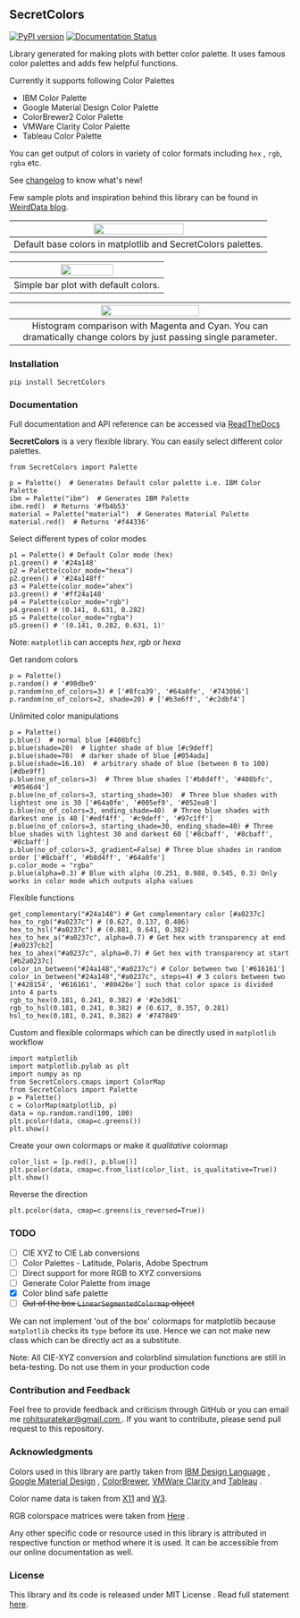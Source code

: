 ## SecretColors

[![PyPI version](https://badge.fury.io/py/SecretColors.svg)](https://badge.fury.io/py/SecretColors) [![Documentation Status](https://readthedocs.org/projects/secretcolors/badge/?version=latest)](https://secretcolors.readthedocs.io/en/latest/?badge=latest) 



Library generated for making plots with better color palette. It uses  famous color palettes and adds few helpful functions.   

Currently it supports following Color Palettes

- IBM Color Palette
- Google Material Design Color Palette
- ColorBrewer2 Color Palette
- VMWare Clarity Color Palette 
- Tableau Color Palette

You can get output of colors in variety of color formats including `hex` , `rgb`, `rgba` etc. 

See [changelog](/CHANGELOG.md) to know what's new!

Few sample plots and inspiration behind this library can be found in [WeirdData blog](https://weirddata.github.io/2019/06/11/secret-colors-2.html). 



|<img src="https://user-images.githubusercontent.com/8757115/69130240-72840d00-0ab0-11ea-8ce5-8b715ebef4f6.png" width="60%">|
|:--:|
| Default base colors in matplotlib and SecretColors palettes. |


|<img src="https://user-images.githubusercontent.com/8757115/69130544-fa6a1700-0ab0-11ea-80f4-aaff9e58f804.png" width="60%">|
|:--:|
| Simple bar plot with default colors. |


|<img src="https://user-images.githubusercontent.com/8757115/69130672-31402d00-0ab1-11ea-835d-b161caf4c24a.png" width="60%">|
|:--:|
| Histogram comparison with Magenta and Cyan. You can dramatically change colors by just passing single parameter. |

### Installation 


    pip install SecretColors


### Documentation

Full documentation and API reference can be accessed via [ReadTheDocs](https://secretcolors.readthedocs.io) 

**SecretColors** is a very flexible library. You can easily select different color palettes.

    from SecretColors import Palette
    
    p = Palette()  # Generates Default color palette i.e. IBM Color Palette
    ibm = Palette("ibm")  # Generates IBM Palette
    ibm.red()  # Returns '#fb4b53'
    material = Palette("material")  # Generates Material Palette
    material.red()  # Returns '#f44336'


Select different types of color modes


    p1 = Palette() # Default Color mode (hex)
    p1.green() # '#24a148'
    p2 = Palette(color_mode="hexa")
    p2.green() # '#24a148ff'
    p3 = Palette(color_mode="ahex")
    p3.green() # '#ff24a148'
    p4 = Palette(color_mode="rgb")
    p4.green() # (0.141, 0.631, 0.282)
    p5 = Palette(color_mode="rgba")
    p5.green() # '(0.141, 0.282, 0.631, 1)'


Note: `matplotlib` can accepts *hex*, *rgb* or *hexa* 

Get random colors

    p = Palette()
    p.random() # '#90dbe9'
    p.random(no_of_colors=3) # ['#8fca39', '#64a0fe', '#7430b6']
    p.random(no_of_colors=2, shade=20) # ['#b3e6ff', '#c2dbf4']


Unlimited color manipulations


    p = Palette()
    p.blue()  # normal blue [#408bfc]
    p.blue(shade=20)  # lighter shade of blue [#c9deff]
    p.blue(shade=70)  # darker shade of blue [#054ada]
    p.blue(shade=16.10)  # arbitrary shade of blue (between 0 to 100) [#dbe9ff]
    p.blue(no_of_colors=3)  # Three blue shades ['#b8d4ff', '#408bfc', '#0546d4']
    p.blue(no_of_colors=3, starting_shade=30)  # Three blue shades with lightest one is 30 ['#64a0fe', '#005ef9', '#052ea8']
    p.blue(no_of_colors=3, ending_shade=40)  # Three blue shades with darkest one is 40 ['#edf4ff', '#c9deff', '#97c1ff']
    p.blue(no_of_colors=3, starting_shade=30, ending_shade=40) # Three blue shades with lightest 30 and darkest 60 ['#8cbaff', '#8cbaff', '#8cbaff']
    p.blue(no_of_colors=3, gradient=False) # Three blue shades in random order ['#8cbaff', '#b8d4ff', '#64a0fe']
    p.color_mode = "rgba"
    p.blue(alpha=0.3) # Blue with alpha (0.251, 0.988, 0.545, 0.3) Only works in color mode which outputs alpha values



Flexible functions


    get_complementary("#24a148") # Get complementary color [#a0237c]
    hex_to_rgb("#a0237c") # (0.627, 0.137, 0.486)
    hex_to_hsl("#a0237c") # (0.881, 0.641, 0.382)
    hex_to_hex_a("#a0237c", alpha=0.7) # Get hex with transparency at end [#a0237cb2]
    hex_to_ahex("#a0237c", alpha=0.7) # Get hex with transparency at start [#b2a0237c]
    color_in_between("#24a148","#a0237c") # Color between two ['#616161']
    color_in_between("#24a148","#a0237c", steps=4) # 3 colors between two ['#428154', '#616161', '#80426e'] such that color space is divided into 4 parts
    rgb_to_hex(0.181, 0.241, 0.382) # '#2e3d61'
    rgb_to_hsl(0.181, 0.241, 0.382) # (0.617, 0.357, 0.281)
    hsl_to_hex(0.181, 0.241, 0.382) # '#747849'



Custom and flexible colormaps which can be directly used in `matplotlib` workflow 


    import matplotlib
    import matplotlib.pylab as plt
    import numpy as np
    from SecretColors.cmaps import ColorMap
    from SecretColors import Palette
    p = Palette()
    c = ColorMap(matplotlib, p)
    data = np.random.rand(100, 100)
    plt.pcolor(data, cmap=c.greens())
    plt.show()


Create your own colormaps or make it *qualitative* colormap


    color_list = [p.red(), p.blue()]
    plt.pcolor(data, cmap=c.from_list(color_list, is_qualitative=True))
    plt.show()


Reverse the direction 


    plt.pcolor(data, cmap=c.greens(is_reversed=True))


### TODO
 - [ ] CIE XYZ to CIE Lab conversions
 - [ ] Color Palettes - Latitude, Polaris, Adobe Spectrum
 - [ ] Direct support for more RGB to XYZ conversions
 - [ ] Generate Color Palette from image
 - [x] Color blind safe palette
 - [ ] ~~Out of the box `LinearSegmentedColormap` object~~ 
 
 We can not implement 'out of the box' colormaps for matplotlib because `matplotlib` checks its
  `type` before its use. Hence we can not make new class which can be directly
   act as a substitute.


Note: All CIE-XYZ conversion and colorblind simulation functions are still in
 beta-testing. Do not use them in your production code

### Contribution and Feedback

Feel free to provide feedback and criticism through GitHub or you can email me [rohitsuratekar@gmail.com ](mailto:rohitsuratekar@gmail.com). If you want to contribute, please send pull request to this repository. 

### Acknowledgments

Colors used in this library are partly taken from [IBM Design Language](https://www.ibm.com/design/language/resources/color-library/) , [Google 
Material Design](https://material.io/design/color/the-color-system.html
) , [ColorBrewer](http://colorbrewer2.org/), [VMWare Clarity ](https://vmware.github.io/clarity/documentation/v0.13/color) and 
[Tableau](https://help.tableau.com/current/pro/desktop/en-us/formatting_create_custom_colors.htm#Version_9.x_(legacy)_color_palette_hex_values) .

Color name data is taken from [X11](https://gitlab.freedesktop.org/xorg/app/rgb/raw/master/rgb.txt) 
and [W3]( https://www.w3.org/TR/css-color-3/#svg-color). 

RGB colorspace matrices were taken from [Here](http://www.brucelindbloom.com/index.html?Eqn_RGB_XYZ_Matrix.html) .

Any other specific code or resource used in this library is attributed in
 respective function or method where it is used. It can be accessible
  from our online documentation as well.


### License 

This library and its code is released under MIT License . Read full statement [here](https://github.com/secretBiology/SecretColors/blob/master/LICENSE). 

